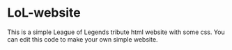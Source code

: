 # LoL-website
This is a simple League of Legends tribute html website with some css.
You can edit this code to make your own simple website.

